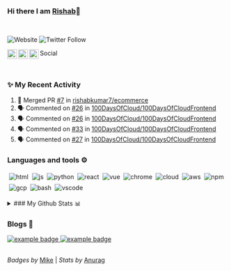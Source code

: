 ### Hi there I am [Rishab](https://rishabkumar.com)👋 
<br/>

![Website](https://img.shields.io/website?label=rishabkumar.com&style=flat-square&url=https%3A%2F%2Frishabkumar.com)
![Twitter Follow](https://img.shields.io/twitter/follow/rishabk7?logo=Twitter&style=flat-square)


Social
<a href="https://twitter.com/rishabk7">
  <img align="left" alt="Hemant Joshi| Twitter" width="22px" src="https://cdn.jsdelivr.net/npm/simple-icons@v3/icons/twitter.svg" />
</a>
<a href="https://www.linkedin.com/in/rishabkumar7/">
  <img align="left" alt="Linkedin" width="22px" src="https://cdn.jsdelivr.net/npm/simple-icons@v3/icons/linkedin.svg" />
</a>
<a href="https://www.reddit.com/user/rishabkumar7">
  <img align="left" alt=" Reddit" width="22px" src="https://cdn.jsdelivr.net/npm/simple-icons@v3/icons/reddit.svg" />
</a>
<br/>

<br/>




### ✨ My Recent Activity
<!--START_SECTION:activity-->
1. 🎉 Merged PR [#7](https://github.com//rishabkumar7/ecommerce/pull/7) in [rishabkumar7/ecommerce](https://github.com//rishabkumar7/ecommerce)
2. 🗣 Commented on [#26](https://github.com//100DaysOfCloud/100DaysOfCloudFrontend/issues/26) in [100DaysOfCloud/100DaysOfCloudFrontend](https://github.com//100DaysOfCloud/100DaysOfCloudFrontend)
3. 🗣 Commented on [#26](https://github.com//100DaysOfCloud/100DaysOfCloudFrontend/issues/26) in [100DaysOfCloud/100DaysOfCloudFrontend](https://github.com//100DaysOfCloud/100DaysOfCloudFrontend)
4. 🗣 Commented on [#33](https://github.com//100DaysOfCloud/100DaysOfCloudFrontend/issues/33) in [100DaysOfCloud/100DaysOfCloudFrontend](https://github.com//100DaysOfCloud/100DaysOfCloudFrontend)
5. 🗣 Commented on [#27](https://github.com//100DaysOfCloud/100DaysOfCloudFrontend/issues/27) in [100DaysOfCloud/100DaysOfCloudFrontend](https://github.com//100DaysOfCloud/100DaysOfCloudFrontend)
<!--END_SECTION:activity-->

### Languages and tools ⚙️
<!-- For more icons please follow  https://github.com/MikeCodesDotNET/ColoredBadges -->
<p>
<img src="https://raw.githubusercontent.com/rishabkumar7/rishabkumar7/master/svg/dev/languages/html.svg" alt="html" style="vertical-align:top; margin:4px"><img src="https://raw.githubusercontent.com/rishabkumar7/rishabkumar7/master/svg/dev/languages/js.svg" alt="js" style="vertical-align:top; margin:4px"><img src="https://raw.githubusercontent.com/rishabkumar7/rishabkumar7/master/svg/dev/languages/python.svg" alt="python" style="vertical-align:top; margin:4px"><img src="https://raw.githubusercontent.com/rishabkumar7/rishabkumar7/master/svg/dev/frameworks/react.svg" alt="react" style="vertical-align:top; margin:4px"><img src="https://raw.githubusercontent.com/rishabkumar7/rishabkumar7/master/svg/dev/frameworks/vue.svg" alt="vue" style="vertical-align:top; margin:4px"><img src="https://raw.githubusercontent.com/rishabkumar7/rishabkumar7/master/svg/dev/misc/chrome.svg" alt="chrome" style="vertical-align:top; margin:4px"><img src="https://raw.githubusercontent.com/rishabkumar7/rishabkumar7/master/svg/dev/misc/cloud.svg" alt="cloud" style="vertical-align:top; margin:4px"><img src="https://raw.githubusercontent.com/rishabkumar7/rishabkumar7/master/svg/dev/services/aws.svg" alt="aws" style="vertical-align:top; margin:4px"><img src="https://raw.githubusercontent.com/rishabkumar7/rishabkumar7/master/svg/dev/services/npm.svg" alt="npm" style="vertical-align:top; margin:4px"><img src="https://raw.githubusercontent.com/rishabkumar7/rishabkumar7/master/svg/dev/services/gcp.svg" alt="gcp" style="vertical-align:top; margin:4px"><img src="https://raw.githubusercontent.com/rishabkumar7/rishabkumar7/master/svg/dev/tools/bash.svg" alt="bash" style="vertical-align:top; margin:4px"><img src="https://raw.githubusercontent.com/rishabkumar7/rishabkumar7/master/svg/dev/tools/visualstudio_code.svg" alt="vscode" style="vertical-align:top; margin:4px">

</p>

<details>
<summary> ### My Github Stats 📊</summary>
<br>
  
[![Rishab's github stats](https://github-readme-stats.vercel.app/api?username=rishabkumar7&show_icons=true&title_color=fff&icon_color=79ff97&text_color=9f9f9f&bg_color=151515)](https://github.com/anuraghazra/github-readme-stats)
<!--
For future use
<a href="https://www.instagram.com/hemant.gz/">
  <img align="left" alt="Instagram" width="22px" src="https://cdn.jsdelivr.net/npm/simple-icons@v3/icons/instagram.svg" />
</a>
<a href="https://leetcode.com//">
  <img align="left" alt="Leetcode" width="22px" src="https://cdn.jsdelivr.net/npm/simple-icons@v3/icons/leetcode.svg" />
</a>
-->
</details>

### Blogs 🌱

<a href="https://dev.to/rishabk7/">
    <img src="https://raw.githubusercontent.com/rishabkumar7/rishabkumar7/master/svg/blogs/devto.svg" alt="example badge" style="vertical-align:top margin:6px 4px">
</a>
<a href="https://blog.rishabkumar.ga/">
  <img src="https://raw.githubusercontent.com/rishabkumar7/rishabkumar7/master/svg/blogs/wordpress.svg" alt="example badge" style="vertical-align:top margin:6px 4px">
</a>

<br/>
<br/>

<em>Badges by</em> [Mike](https://github.com/MikeCodesDotNET) | 
<em>Stats by</em> [Anurag](https://github.com/anuraghazra)

<!--
**rishabkumar7/rishabkumar7** is a ✨ _special_ ✨ repository because its `README.md` (this file) appears on your GitHub profile.

Here are some ideas to get you started:

- 🔭 I’m currently working on ...
- 🌱 I’m currently learning ...
- 👯 I’m looking to collaborate on ...
- 🤔 I’m looking for help with ...
- 💬 Ask me about ...
- 📫 How to reach me: ...
- 😄 Pronouns: ...
- ⚡ Fun fact: ...
-->
